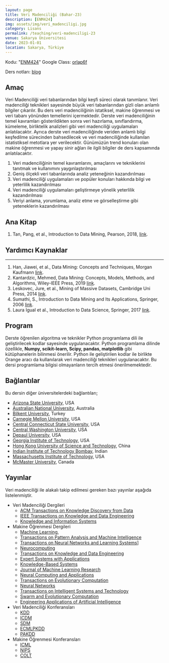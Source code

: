 ```yaml
---
layout: page
title: Veri Madenciliği (Bahar-23)
description: [ENM424]
img: assets/img/veri_madenciligi.jpg
category: Lisans
permalink: /teaching/veri-madenciligi-23
venue: Sakarya Üniversitesi
date: 2023-01-01
location: Sakarya, Türkiye
---
```


Kodu: "[ENM424](https://ebs.sakarya.edu.tr/Ders/Detay/573483)"
Google Class: [orlap6f](https://classroom.google.com/c/NTQyMjIzMjc1MDU3?cjc=orlap6f)


Ders notları: [blog](https://canererden.com/blog/tag/veri-madencili%C4%9Fi/)

## Amaç

Veri Madenciliği veri tabanlarından bilgi keşfi süreci olarak tanımlanır. Veri madenciliği teknikleri sayesinde büyük veri tabanlarından gizli olan anlamlı bilgiler çıkarılır. Bu ders  veri madenciliğinin istatiksel, makine öğrenmesi ve veri tabanı yönünden temellerini içermektedir. Derste veri madenciliğinin temel kavramları gösterildikten sonra veri hazırlama, sınıflandırma, kümeleme, birliktelik analizleri gibi veri madenciliği uygulamaları anlatılacaktır. Ayrıca derste veri madenciliğinde veriden anlamlı bilgi keşfedilme sürecinden bahsedilecek ve veri madenciliğinde kullanılan istatistiksel metotlara yer verilecektir. Günümüzün trend konuları olan makine öğrenmesi ve yapay sinir ağları ile ilgili bilgiler de ders kapsamında anlatılacaktır.
1.	Veri madenciliğinin temel kavramlarını, amaçlarını ve tekniklerini tanıtmak ve kullanımını yaygınlaştırılması
2.	Geniş ölçekli veri tabanlarında analiz yeteneğinin kazandırılması
3.	Veri madenciliği uygulamaları ve popüler konuları hakkında bilgi ve yeterlilik kazandırılması
4.	Veri madenciliği uygulamaları geliştirmeye yönelik yeterlilik kazandırılması
5.	Veriyi anlama, yorumlama, analiz etme ve görselleştirme gibi yeteneklerin kazandırılması

## Ana Kitap

1.	Tan, Pang, et al., Introduction to Data Mining, Pearson, 2018, [link](https://www-users.cs.umn.edu/~kumar001/dmbook/index.php).

## Yardımcı Kaynaklar
---
1.	Han, Jiawei, et al., Data Mining: Concepts and Techniques, Morgan Kaufmann [link](https://www.amazon.com.tr/Data-Mining-Techniques-Jiawei-Han/dp/0123814790).
2.	Kantardzic, Mehmed, Data Mining: Concepts, Models, Methods, and Algorithms, Wiley-IEEE Press, 2019 [link](https://www.wiley.com/en-us/Data+Mining%3A+Concepts%2C+Models%2C+Methods%2C+and+Algorithms%2C+3rd+Edition-p-9781119516040).
3.	Leskovec, Jure, et al., Mining of Massive Datasets, Cambridge Uni Press, 2014 [link](http://www.mmds.org/).
4.	Sumathi, S., Introduction to Data Mining and Its Applications, Springer, 2006 [link](https://link.springer.com/book/10.1007/978-3-540-34351-6).
5.	Laura Igual et al., Introduction to Data Science, Springer, 2017 [link](https://www.springer.com/gp/book/9783319500164).

## Program

Derste öğrenilen algoritma ve teknikler Python programlama dili ile geliştirilecek kodlar sayesinde uygulanacaktır. Python programlama dilinde özellikle, **Numpy, scikit-learn, Scipy, pandas, matplotlib** gibi kütüphanelerin bilinmesi önerilir. Python ile geliştirilen kodlar ile birlikte Orange aracı da kullanılarak veri madenciliği teknikleri uygulanacaktır. 
Bu dersi programlama bilgisi olmayanların tercih etmesi önerilmemektedir. 

## Bağlantılar


Bu dersin diğer üniversitelerdeki bağlantıları;
* [Arizona State University](http://www.public.asu.edu/~huanliu/DM06F/cse572.html), USA
* [Australian National University](http://cs.anu.edu.au/courses/info/comp8400), Australia
* [Bilkent University](http://www.cs.bilkent.edu.tr/~guvenir/courses/CS558/), Turkey
* [Carnegie Mellon University](http://www.stat.cmu.edu/~cshalizi/350/), USA
* [Central Connecticut State University](http://www.ccsu.edu/datamining/courses.html), USA
* [Central Washington University](http://www.cwu.edu/~borisk/456/), USA
* [Depaul University](http://maya.cs.depaul.edu/~classes/ect584/), USA
* [Georgia Institute of Technology](http://www.cc.gatech.edu/~agray/4245fall10/), USA
* [Hong Kong University of Science and Technology](http://www.cse.ust.hk/~qyang/337/), China
* [Indian Institute of Technology Bombay](http://www.it.iitb.ac.in/~sunita/cs636/), Indian
* [Massachusetts Institute of Technology](http://ocw.mit.edu/courses/sloan-school-of-management/15-062-data-mining-spring-2003/), USA
* [McMaster University](http://www.cas.mcmaster.ca/~cs4tf3/), Canada

## Yayınlar

Veri madenciliği ile alakalı takip edilmesi gereken bazı yayınlar aşağıda listelenmiştir.

* Veri Madenciliği Dergileri 
  * [ACM Transactions on Knowledge Discovery from Data](http://dl.acm.org/citation.cfm?id=J1054&CFID=62808733&CFTOKEN=84468930)
  * [IEEE Transactions on Knowledge and Data Engineering](http://ieeexplore.ieee.org/xpl/RecentIssue.jsp?punumber=69)
  * [Knowledge and Information Systems](https://www.springer.com/journal/10115)
* Makine Öğrenmesi Dergileri
  * [Machine Learning](https://www.springer.com/journal/10994/), 
  * [Transactions on Pattern Analysis and Machine Intelligence](https://ieeexplore.ieee.org/xpl/RecentIssue.jsp?punumber=34)
  * [Transactions on Neural Networks and Learning Systems](https://ieeexplore.ieee.org/xpl/RecentIssue.jsp?punumber=5962385)]
  * [Neurocomputing](https://www.sciencedirect.com/journal/neurocomputing)
  * [Transactions on Knowledge and Data Engineering](https://ieeexplore.ieee.org/xpl/RecentIssue.jsp?punumber=69)
  * [Expert Systems with Applications](https://www.sciencedirect.com/journal/expert-systems-with-applications)
  * [Knowledge-Based Systems](https://www.sciencedirect.com/journal/knowledge-based-systems)
  * [Journal of Machine Learning Research](https://www.jmlr.org/)
  * [Neural Computing and Applications](https://www.springer.com/journal/521)
  * [Transactions on Evolutionary Computation](https://ieeexplore.ieee.org/xpl/RecentIssue.jsp?punumber=4235)
  * [Neural Networks](https://www.sciencedirect.com/journal/neural-networks)
  * [Transactions on Intelligent Systems and Technology](https://dl.acm.org/journal/tist)
  * [Swarm and Evolutionary Computation](https://www.sciencedirect.com/journal/swarm-and-evolutionary-computation)
  * [Engineering Applications of Artificial Intelligence](https://www.sciencedirect.com/journal/engineering-applications-of-artificial-intelligence)
* Veri Madenciliği Konferansları
  * [KDD](http://www.informatik.uni-trier.de/~ley/db/conf/kdd/index.html)
  * [ICDM](http://www.informatik.uni-trier.de/~ley/db/conf/icdm/index.html)
  * [SDM](http://www.informatik.uni-trier.de/~ley/db/conf/sdm/index.html)
  * [ECMLPKDD](http://www.informatik.uni-trier.de/~ley/db/conf/ecml/index.html)
  * [PAKDD](http://www.informatik.uni-trier.de/~ley/db/conf/pakdd/index.html)
* Makine Öğrenmesi Konferansları
  * [ICML](http://www.informatik.uni-trier.de/~ley/db/conf/icml/index.html)
  * [NIPS](http://books.nips.cc/)
  * [COLT](http://www.informatik.uni-trier.de/~ley/db/conf/colt/index.html)